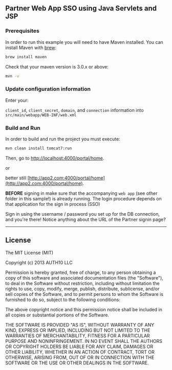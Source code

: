## Partner Web App SSO using Java Servlets and JSP

### Prerequisites

In order to run this example you will need to have Maven installed. You can install Maven with [brew](http://brew.sh/):

```sh
brew install maven
```

Check that your maven version is 3.0.x or above:
```sh
mvn -v
```

### Update configuration information

Enter your:

`client_id`, `client_secret`, `domain`, and `connection` information into `src/main/webapp/WEB-INF/web.xml`


### Build and Run

In order to build and run the project you must execute:
```sh
mvn clean install tomcat7:run
```

Then, go to [http://localhost:4000/portal/home](http://localhost:4000/portal/home).

or

better still [http://app2.com:4000/portal/home](http://app2.com:4000/portal/home).


**BEFORE** signing in make sure that the accompanying `web app` (see other folder in this sample!)
is already running. The login procedure depends on that application for the sign in process (SSO)

Sign in using the username / password you set up for the DB connection, and you're there!
Notice anything about the URL of the Partner signin page?

---
 
## License

The MIT License (MIT)

Copyright (c) 2013 AUTH10 LLC

Permission is hereby granted, free of charge, to any person obtaining a copy
of this software and associated documentation files (the "Software"), to deal
in the Software without restriction, including without limitation the rights
to use, copy, modify, merge, publish, distribute, sublicense, and/or sell
copies of the Software, and to permit persons to whom the Software is
furnished to do so, subject to the following conditions:

The above copyright notice and this permission notice shall be included in
all copies or substantial portions of the Software.

THE SOFTWARE IS PROVIDED "AS IS", WITHOUT WARRANTY OF ANY KIND, EXPRESS OR
IMPLIED, INCLUDING BUT NOT LIMITED TO THE WARRANTIES OF MERCHANTABILITY,
FITNESS FOR A PARTICULAR PURPOSE AND NONINFRINGEMENT. IN NO EVENT SHALL THE
AUTHORS OR COPYRIGHT HOLDERS BE LIABLE FOR ANY CLAIM, DAMAGES OR OTHER
LIABILITY, WHETHER IN AN ACTION OF CONTRACT, TORT OR OTHERWISE, ARISING FROM,
OUT OF OR IN CONNECTION WITH THE SOFTWARE OR THE USE OR OTHER DEALINGS IN
THE SOFTWARE.
